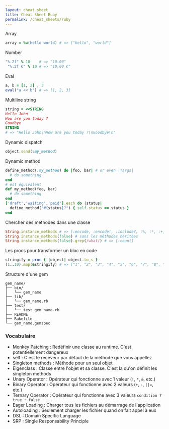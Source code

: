 ```yaml
---
layout: cheat_sheet
title: Cheat Sheet Ruby
permalink: /cheat_sheets/ruby
---
```


Array

```ruby
array = %w(hello world) # => ["hello", "world"]
```

Number

```ruby
"%.2f" % 10    # => "10.00"
 "%.2f €" % 10 # => "10.00 €"
```

Eval

```ruby
a, b = [1, 2] , 3
eval("a << b") # => [1, 2, 3]
```

Multiline string

```ruby
string = <<STRING
Hello John
How are you today ?
Goodbye
STRING
# => "Hello John\nHow are you today ?\nGoodbye\n"
```

Dynamic dispatch

```ruby
object.send(:my_method)
```

Dynamic method

```ruby
define_method(:my_method) do |foo, bar| # or even |*args|
  # do something
end
# est équivalent
def my_method(foo, bar)
  # do something
end
['draft','waiting','paid'].each do |status|
  define_method("#{status}?") { self.status == status }
end
```

Chercher des méthodes dans une classe

```ruby
String.instance_methods # => [:encode, :encode!, :include?, :%, :*, :+, :count, ...]
String.instance_methods(false) # sans les méthodes héritées
String.instance_methods(false).grep(/what/) # => [:count]
```

Les procs pour transformer un bloc en code

```ruby
stringify = proc { |object| object.to_s }
(1..10).map(&stringify) # => ["1", "2", "3", "4", "5", "6", "7", "8", "9", "10"]
```

Structure d'une gem

```
gem_name/
├── bin/
│   └── gem_name
├── lib/
│   └── gem_name.rb
├── test/
│   └── test_gem_name.rb
├── README
├── Rakefile
└── gem_name.gemspec
```

### Vocabulaire

- Monkey Patching   : Redéfinir une classe au runtime. C'est potentiellement dangereux
- self              : C'est le receveur par défaut de la méthode que vous appellez
- Singleton methods : Méthode pour un seul objet
- Eigenclass        : Classe entre l'objet et sa classe. C'est la qu'on définit les singleton methods
- Unary Operator    : Opérateur qui fonctionne avec 1 valeur (`!`, `*`, `&`, etc.)
- Binary Operator   : Opérateur qui fonctionne avec 2 valeurs (`+`, `-`, `||=`, etc.)
- Ternary Operator  : Opérateur qui fonctionne avec 3 valeurs `condition ? true : false`
- Eager Loading     : Charger tous les fichiers au démarrage de l'application
- Autoloading       : Seulement charger les fichier quand on fait appel à eux
- DSL               : Domain Specific Language
- SRP               : Single Responsability Principle
